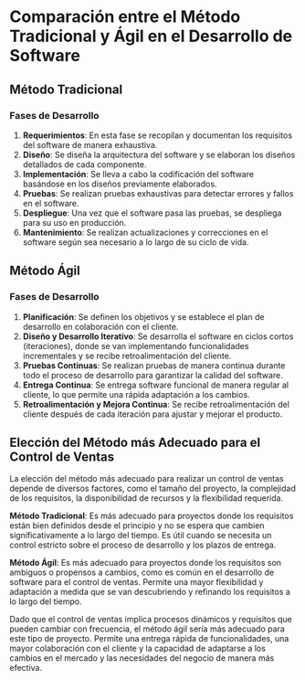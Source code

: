 # Comparación entre el Método Tradicional y Ágil en el Desarrollo de Software

## Método Tradicional

### Fases de Desarrollo
1. **Requerimientos**: En esta fase se recopilan y documentan los requisitos del software de manera exhaustiva.
2. **Diseño**: Se diseña la arquitectura del software y se elaboran los diseños detallados de cada componente.
3. **Implementación**: Se lleva a cabo la codificación del software basándose en los diseños previamente elaborados.
4. **Pruebas**: Se realizan pruebas exhaustivas para detectar errores y fallos en el software.
5. **Despliegue**: Una vez que el software pasa las pruebas, se despliega para su uso en producción.
6. **Mantenimiento**: Se realizan actualizaciones y correcciones en el software según sea necesario a lo largo de su ciclo de vida.

## Método Ágil

### Fases de Desarrollo
1. **Planificación**: Se definen los objetivos y se establece el plan de desarrollo en colaboración con el cliente.
2. **Diseño y Desarrollo Iterativo**: Se desarrolla el software en ciclos cortos (iteraciones), donde se van implementando funcionalidades incrementales y se recibe retroalimentación del cliente.
3. **Pruebas Continuas**: Se realizan pruebas de manera continua durante todo el proceso de desarrollo para garantizar la calidad del software.
4. **Entrega Continua**: Se entrega software funcional de manera regular al cliente, lo que permite una rápida adaptación a los cambios.
5. **Retroalimentación y Mejora Continua**: Se recibe retroalimentación del cliente después de cada iteración para ajustar y mejorar el producto.

## Elección del Método más Adecuado para el Control de Ventas

La elección del método más adecuado para realizar un control de ventas depende de diversos factores, como el tamaño del proyecto, la complejidad de los requisitos, la disponibilidad de recursos y la flexibilidad requerida.

**Método Tradicional**: Es más adecuado para proyectos donde los requisitos están bien definidos desde el principio y no se espera que cambien significativamente a lo largo del tiempo. Es útil cuando se necesita un control estricto sobre el proceso de desarrollo y los plazos de entrega.

**Método Ágil**: Es más adecuado para proyectos donde los requisitos son ambiguos o propensos a cambios, como es común en el desarrollo de software para el control de ventas. Permite una mayor flexibilidad y adaptación a medida que se van descubriendo y refinando los requisitos a lo largo del tiempo.

Dado que el control de ventas implica procesos dinámicos y requisitos que pueden cambiar con frecuencia, el método ágil sería más adecuado para este tipo de proyecto. Permite una entrega rápida de funcionalidades, una mayor colaboración con el cliente y la capacidad de adaptarse a los cambios en el mercado y las necesidades del negocio de manera más efectiva.